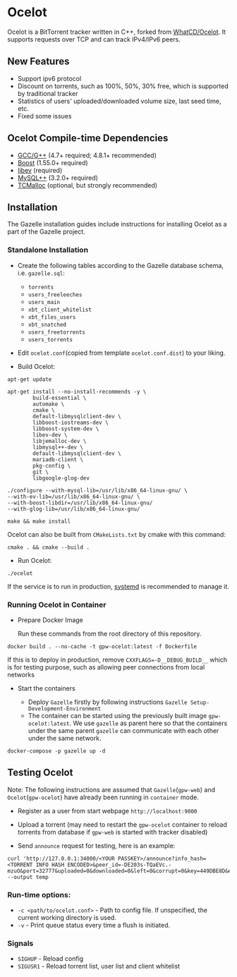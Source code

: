 # Ocelot

Ocelot is a BitTorrent tracker written in C++, forked from [WhatCD/Ocelot](https://github.com/WhatCD/Ocelot). It supports requests over TCP and can track IPv4/IPv6 peers.

## New Features

* Support ipv6 protocol
* Discount on torrents, such as 100%, 50%, 30% free, which is supported by traditional tracker
* Statistics of users' uploaded/downloaded volume size, last seed time, etc.
* Fixed some issues

## Ocelot Compile-time Dependencies

* [GCC/G++](http://gcc.gnu.org/) (4.7+ required; 4.8.1+ recommended)
* [Boost](http://www.boost.org/) (1.55.0+ required)
* [libev](http://software.schmorp.de/pkg/libev.html) (required)
* [MySQL++](http://tangentsoft.net/mysql++/) (3.2.0+ required)
* [TCMalloc](http://goog-perftools.sourceforge.net/doc/tcmalloc.html) (optional, but strongly recommended)

## Installation

The Gazelle installation guides include instructions for installing Ocelot as a part of the Gazelle project.

### Standalone Installation

* Create the following tables according to the Gazelle database schema, i.e. `gazelle.sql`:
     - `torrents`
     - `users_freeleeches`
     - `users_main`
     - `xbt_client_whitelist`
     - `xbt_files_users`
     - `xbt_snatched`
     - `users_freetorrents`
     - `users_torrents`

* Edit `ocelot.conf`(copied from template `ocelot.conf.dist`) to your liking.

* Build Ocelot:
```shell
apt-get update

apt-get install --no-install-recommends -y \
        build-essential \
        automake \
        cmake \
        default-libmysqlclient-dev \
        libboost-iostreams-dev \
        libboost-system-dev \
        libev-dev \
        libjemalloc-dev \
        libmysql++-dev \
        default-libmysqlclient-dev \
        mariadb-client \
        pkg-config \
        git \
        libgoogle-glog-dev

./configure --with-mysql-lib=/usr/lib/x86_64-linux-gnu/ \
--with-ev-lib=/usr/lib/x86_64-linux-gnu/ \
--with-boost-libdir=/usr/lib/x86_64-linux-gnu/
--with-glog-lib=/usr/lib/x86_64-linux-gnu/

make && make install
```

Ocelot can also be built from `CMakeLists.txt` by cmake with this command:
```shell
cmake . && cmake --build .
```

* Run Ocelot:
```shell
./ocelot
```
If the service is to run in production, [systemd](https://wiki.ubuntu.com/systemd) is recommended to manage it.


### Running Ocelot in Container

* Prepare Docker Image

  Run these commands from the root directory of this repository.
```shell
docker build . --no-cache -t gpw-ocelot:latest -f Dockerfile
```
  If this is to deploy in production, remove `CXXFLAGS=-D__DEBUG_BUILD__` which is for testing purpose,
such as allowing peer connections from local networks

* Start the containers

  - Deploy `Gazelle` firstly by following instructions `Gazelle Setup-Development-Environment`
  - The container can be started using the previously built image `gpw-ocelot:latest`. We use `gazelle` as parent here
     so that the containers under the same parent `gazelle` can communicate with each other under the same network. 
```shell    
docker-compose -p gazelle up -d
```

## Testing Ocelot

Note: The following instructions are assumed that `Gazelle`(`gpw-web`) and `Ocelot`(`gpw-ocelot`) have already been running in `container` mode.

* Register as a user from start webpage `http://localhost:9000`
  
* Upload a torrent (may need to restart the `gpw-ocelot` container to reload torrents from database if `gpw-web` is started with tracker disabled)

* Send `announce` request for testing, here is an example:
```shell
curl 'http://127.0.0.1:34000/<YOUR PASSKEY>/announce?info_hash=<TORRENT INFO HASH ENCODED>&peer_id=-DE203s-TQaEVc.-mzuO&port=32777&uploaded=0&downloaded=0&left=0&corrupt=0&key=449DBE8D&event=completed&numwant=200&compact=1&no_peer_id=1&supportcrypto=1&redundant=0'  --output temp
```
### Run-time options:

* `-c <path/to/ocelot.conf>` - Path to config file. If unspecified, the current working directory is used.
* `-v` - Print queue status every time a flush is initiated.

### Signals

* `SIGHUP` - Reload config
* `SIGUSR1` - Reload torrent list, user list and client whitelist
